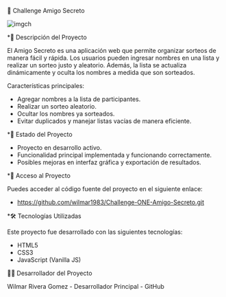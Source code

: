 🎁 Challenge Amigo Secreto

![imgch](https://github.com/user-attachments/assets/062d546e-98da-4e9e-ad15-2106e89c64a2)


*📖 Descripción del Proyecto

El Amigo Secreto es una aplicación web que permite organizar sorteos de manera fácil y rápida. Los usuarios pueden ingresar nombres en una lista y realizar un sorteo justo y aleatorio. Además, la lista se actualiza dinámicamente y oculta los nombres a medida que son sorteados.


Características principales:

- Agregar nombres a la lista de participantes.
- Realizar un sorteo aleatorio.
- Ocultar los nombres ya sorteados.
- Evitar duplicados y manejar listas vacías de manera eficiente.


*🚀 Estado del Proyecto

- Proyecto en desarrollo activo.
- Funcionalidad principal implementada y funcionando correctamente.
- Posibles mejoras en interfaz gráfica y exportación de resultados.


*🔗 Acceso al Proyecto

Puedes acceder al código fuente del proyecto en el siguiente enlace:
- https://github.com/wilmar1983/Challenge-ONE-Amigo-Secreto.git


*🛠️ Tecnologías Utilizadas

Este proyecto fue desarrollado con las siguientes tecnologías:

- HTML5
- CSS3
- JavaScript (Vanilla JS)


👨‍💻 Desarrollador del Proyecto

Wilmar Rivera Gomez - Desarrollador Principal - GitHub
